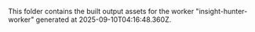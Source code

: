 This folder contains the built output assets for the worker "insight-hunter-worker" generated at 2025-09-10T04:16:48.360Z.